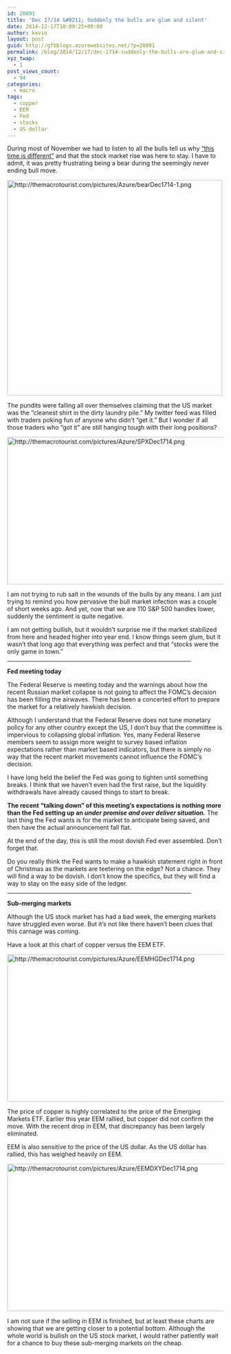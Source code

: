 ```yaml
---
id: 20891
title: 'Dec 17/14 &#8211; Suddenly the bulls are glum and silent'
date: 2014-12-17T10:09:25+00:00
author: kevin
layout: post
guid: http://gfbblogs.azurewebsites.net/?p=20891
permalink: /blog/2014/12/17/dec-1714-suddenly-the-bulls-are-glum-and-silent/
xyz_twap:
  - 1
post_views_count:
  - 94
categories:
  - macro
tags:
  - copper
  - EEM
  - Fed
  - stocks
  - US dollar
---
```

During most of November we had to listen to all the bulls tell us why [&#8220;this time is different&#8221;](http://themacrotourist.com/pictures/Azure/crashDec1114.png) and that the stock market rise was here to stay. I have to admit, it was pretty frustrating being a bear during the seemingly never ending bull move.


  <img src="http://themacrotourist.com/pictures/Azure/bearDec1714-1.png" style="margin:30px atuo;display:block;" alt="http://themacrotourist.com/pictures/Azure/bearDec1714-1.png" width="500" height="500">

The pundits were falling all over themselves claiming that the US market was the &#8220;cleanest shirt in the dirty laundry pile.&#8221; My twitter feed was filled with traders poking fun of anyone who didn&#8217;t &#8220;get it.&#8221; But I wonder if all those traders who &#8220;got it&#8221; are still hanging tough with their long positions? 


  <img src="http://themacrotourist.com/pictures/Azure/SPXDec1714.png" style="margin:30px atuo;display:block;" alt="http://themacrotourist.com/pictures/Azure/SPXDec1714.png" width="600" height="342">

I am not trying to rub salt in the wounds of the bulls by any means. I am just trying to remind you how pervasive the bull market infection was a couple of short weeks ago. And yet, now that we are 110 S&P 500 handles lower, suddenly the sentiment is quite negative. 

I am not getting bullish, but it wouldn&#8217;t surprise me if the market stabilized from here and headed higher into year end. I know things seem glum, but it wasn&#8217;t that long ago that everything was perfect and that &#8220;stocks were the only game in town.&#8221;

<hr size="3" width="85%" />

**Fed meeting today**

The Federal Reserve is meeting today and the warnings about how the recent Russian market collapse is not going to affect the FOMC&#8217;s decision has been filling the airwaves. There has been a concerted effort to prepare the market for a relatively hawkish decision. 

Although I understand that the Federal Reserve does not tune monetary policy for any other country except the US, I don&#8217;t buy that the committee is impervious to collapsing global inflation. Yes, many Federal Reserve members seem to assign more weight to survey based inflation expectations rather than market based indicators, but there is simply no way that the recent market movements cannot influence the FOMC&#8217;s decision. 

I have long held the belief the Fed was going to tighten until something breaks. I think that we haven&#8217;t even had the first raise, but the liquidity withdrawals have already caused things to start to break. 

**The recent &#8220;talking down&#8221; of this meeting&#8217;s expectations is nothing more than the Fed setting up an _under promise and over deliver situation._** The last thing the Fed wants is for the market to anticipate being saved, and then have the actual announcement fall flat. 

At the end of the day, this is still the most dovish Fed ever assembled. Don&#8217;t forget that. 

Do you really think the Fed wants to make a hawkish statement right in front of Christmas as the markets are teetering on the edge? Not a chance. They will find a way to be dovish. I don&#8217;t know the specifics, but they will find a way to stay on the easy side of the ledger.

<hr size="3" width="85%" />

**Sub-merging markets**

Although the US stock market has had a bad week, the emerging markets have struggled even worse. But it&#8217;s not like there haven&#8217;t been clues that this carnage was coming.

Have a look at this chart of copper versus the EEM ETF.


  <img src="http://themacrotourist.com/pictures/Azure/EEMHGDec1714.png" style="margin:30px atuo;display:block;" alt="http://themacrotourist.com/pictures/Azure/EEMHGDec1714.png" width="600" height="342">

The price of copper is highly correlated to the price of the Emerging Markets ETF. Earlier this year EEM rallied, but copper did not confirm the move. With the recent drop in EEM, that discrepancy has been largely eliminated.

EEM is also sensitive to the price of the US dollar. As the US dollar has rallied, this has weighed heavily on EEM.


  <img src="http://themacrotourist.com/pictures/Azure/EEMDXYDec1714.png" style="margin:30px atuo;display:block;" alt="http://themacrotourist.com/pictures/Azure/EEMDXYDec1714.png" width="600" height="342">

I am not sure if the selling in EEM is finished, but at least these charts are showing that we are getting closer to a potential bottom. Although the whole world is bullish on the US stock market, I would rather patiently wait for a chance to buy these sub-merging markets on the cheap.